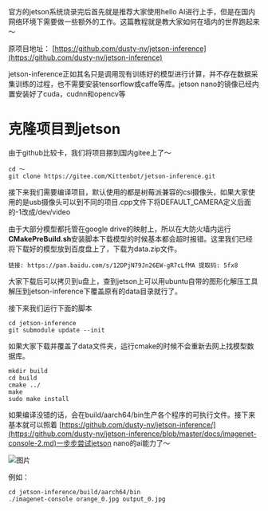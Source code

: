 官方的jetson系统烧录完后首先就是推荐大家使用hello AI进行上手，但是在国内网络环境下需要做一些额外的工作。这篇教程就是教大家如何在墙内的世界跑起来～

原项目地址：
[https://github.com/dusty-nv/jetson-inference](https://github.com/dusty-nv/jetson-inference)

jetson-inference正如其名只是调用现有训练好的模型进行计算，并不存在数据采集训练的过程，也不需要安装tensorflow或caffe等库。jetson nano的镜像已经内置安装好了cuda，cudnn和opencv等

# 克隆项目到jetson
由于github比较卡，我们将项目挪到国内gitee上了～
```
cd ～
git clone https://gitee.com/Kittenbot/jetson-inference.git
```

接下来我们需要编译项目，默认使用的都是树莓派兼容的csi摄像头，如果大家使用的是usb摄像头可以到不同的项目.cpp文件下将DEFAULT_CAMERA定义后面的-1改成/dev/video

由于大部分模型都托管在google drive的映射上，所以在大防火墙内运行**CMakePreBuild.sh**安装脚本下载模型的时候基本都会超时报错。这里我们已经将下载好的模型放到百度盘上了，下载为data.zip文件。

```
链接: https://pan.baidu.com/s/12DPjN79Jn26EW-gR7cLfMA 提取码: 5fx8 
```

大家下载后可以拷贝到u盘上，查到jetson上可以用ubuntu自带的图形化解压工具解压到jetson-inference下覆盖原有的data目录就行了。

接下来我们运行下面的脚本

```
cd jetson-inference
git submodule update --init
```

如果大家下载并覆盖了data文件夹，运行cmake的时候不会重新去网上找模型数据库。

```
mkdir build
cd build
cmake ../
make
sudo make install
```

如果编译没错的话，会在build/aarch64/bin生产各个程序的可执行文件。接下来基本就可以照着 [https://github.com/dusty-nv/jetson-inference/](https://github.com/dusty-nv/jetson-inference/blob/master/docs/imagenet-console-2.md)一步步尝试jetson nano的ai能力了～

![图片](https://uploader.shimo.im/f/wgGJpN8vYhQZadAa.png!thumbnail)

例如：

```
cd jetson-inference/build/aarch64/bin
./imagenet-console orange_0.jpg output_0.jpg
```













